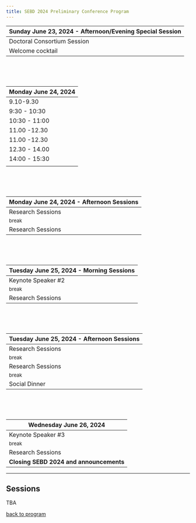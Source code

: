 ```yaml
---
title: SEBD 2024 Preliminary Conference Program
---
```


<!--### Sunday June 23, 2024 -->

<div></div>

|    Sunday June 23, 2024 - Afternoon/Evening Special Session               |
| ----------------------------- |
| Doctoral Consortium Session   |
| Welcome cocktail  |

<!--### Monday June 24, 2024 -->

<div style="padding-top:50px"></div>

|           Monday June 24, 2024       |
| ------------------------- |
| 9.10-9.30 | Opening       |
| 9:30 - 10:30 | Keynote Speaker #1    |
| 10:30 - 11:00 |    <small class="text-muted">coffee break</small>   |
| 11.00 -12.30 | Session 1: Knowledge Graphs and Semantic Analysis  |
| 11.00 -12.30 | Session 2: Data Mining and BI |
| 12.30 - 14.00 | <small class="text-muted">break</small>   
|14:00 - 15:30 | Session 3: Advanced AI Techniques in Databases |
|   |Session 4: Natural Language Processing in Databases I|

<div style="padding-top:50px"></div>


|        Monday June 24, 2024 - Afternoon Sessions       |
| ------------------------ |
| Research Sessions |
|      <small class="text-muted">break</small>   |
| Research Sessions	|


<!--### Tuesday June 25, 2024 -->

<div style="padding-top:50px"></div>


|   Tuesday June 25, 2024 - Morning Sessions            |
| ------------------------- |
| Keynote Speaker #2    |
|      <small class="text-muted">break</small>   |
| Research Sessions   |


<div style="padding-top:50px"></div>


|          Tuesday June 25, 2024 - Afternoon Sessions          |
| ------------------------ |
| Research Sessions   |
|      <small class="text-muted">break</small>   |
| Research Sessions   |
|      <small class="text-muted">break</small>   |
| Social Dinner   |


<div style="padding-top:50px"></div>



<!--### Wednesday June 26, 2024 -->

|            Wednesday June 26, 2024            |
| ----------------------- |
| Keynote Speaker #3    |
|      <small class="text-muted">break</small>   |
| Research Sessions |
| **Closing SEBD 2024 and announcements** |


---


## Sessions

TBA


<a href="" onclick="goBack()">back to program</a>

<style>
.anchor {
    display: block;
    position: relative;
    top: -50px;
    visibility: hidden;
}
</style>

<script type="text/javascript">
function goBack() {
  window.history.back();
}
  window.addEventListener('load', function () {
     $('table').addClass('table').addClass('table-bordered')
  })
</script>

